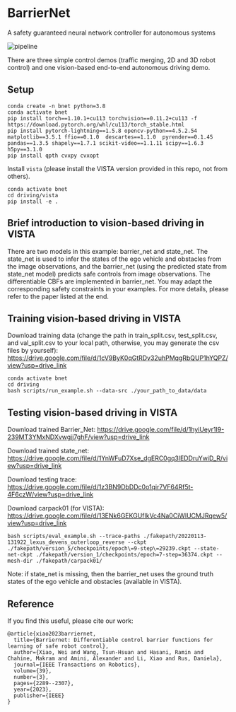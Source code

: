 # BarrierNet

A safety guaranteed neural network controller for autonomous systems 

![pipeline](imgs/BarrierNet_model.jpg) 

There are three simple control demos (traffic merging, 2D and 3D robot control) and one vision-based end-to-end autonomous driving demo.

## Setup
```
conda create -n bnet python=3.8
conda activate bnet
pip install torch==1.10.1+cu113 torchvision==0.11.2+cu113 -f https://download.pytorch.org/whl/cu113/torch_stable.html
pip install pytorch-lightning==1.5.8 opencv-python==4.5.2.54 matplotlib==3.5.1 ffio==0.1.0  descartes==1.1.0  pyrender==0.1.45  pandas==1.3.5 shapely==1.7.1 scikit-video==1.1.11 scipy==1.6.3 h5py==3.1.0
pip install qpth cvxpy cvxopt
```
Install `vista` (please install the VISTA version provided in this repo, not from others).
```
conda activate bnet
cd driving/vista
pip install -e .
```
## Brief introduction to vision-based driving in VISTA
There are two models in this example: barrier_net and state_net. The state_net is used to infer the states of the ego vehicle and obstacles from the image observations, and the barrier_net (using the predicted state from state_net model) predicts safe controls from image observations. The differentiable CBFs are implemented in barrier_net. You may adapt the corresponding safety constraints in your examples. For more details, please refer to the paper listed at the end.

## Training vision-based driving in VISTA
Download training data (change the path in train_split.csv, test_split.csv, and val_split.csv to your local path, otherwise, you may generate the csv files by yourself): https://drive.google.com/file/d/1cV9ByK0qGtRDv32uhPMqgRbQUP1hYQPZ/view?usp=drive_link
```
conda activate bnet
cd driving
bash scripts/run_example.sh --data-src ./your_path_to_data/data
```

## Testing vision-based driving in VISTA
Download trained Barrier_Net: https://drive.google.com/file/d/1hyiUeyr1l9-239MT3YMxNDXvwgjj7ghF/view?usp=drive_link

Download trained state_net: https://drive.google.com/file/d/1YnWFuD7Xse_dgERC0gq3lEDDruYwiD_R/view?usp=drive_link

Download testing trace: https://drive.google.com/file/d/1z3BN9DbDDc0o1qir7VF64Rf5t-4F6czW/view?usp=drive_link

Download carpack01 (for VISTA): https://drive.google.com/file/d/13ENk6GEKGUfIkVc4Na0CiWlUCMJRqew5/view?usp=drive_link
```
bash scripts/eval_example.sh --trace-paths ./fakepath/20220113-131922_lexus_devens_outerloop_reverse --ckpt ./fakepath/version_5/checkpoints/epoch\=9-step\=29239.ckpt --state-net-ckpt ./fakepath/version_1/checkpoints/epoch=7-step=36374.ckpt --mesh-dir ./fakepath/carpack01/
```
Note: if state_net is missing, then the barrier_net uses the ground truth states of the ego vehicle and obstacles (available in VISTA).

## Reference
If you find this useful, please cite our work:
```
@article{xiao2023barriernet,
  title={Barriernet: Differentiable control barrier functions for learning of safe robot control},
  author={Xiao, Wei and Wang, Tsun-Hsuan and Hasani, Ramin and Chahine, Makram and Amini, Alexander and Li, Xiao and Rus, Daniela},
  journal={IEEE Transactions on Robotics},
  volume={39},
  number={3},
  pages={2289--2307},
  year={2023},
  publisher={IEEE}
}
```
